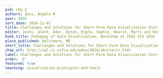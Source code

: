 ```yaml
---
pid: chp_2
authors: Zoss, Angela M.
year: 2016
sort_date: 2016-11-01
title: Challenges and Solutions for Short-Form Data Visualization Instruction
editor: Joshi, Alark, Adar, Eytan, Engle, Sophie, Hearst, Marti and Keefe, Daniel
book_title: Pedagogy of Data Visualization, Workshop at IEEE VIS 2016
place_published: Baltimore, MD
short_title: Challenges and Solutions for Short-Form Data Visualization Instruction
chap_url: http://vgl.cs.usfca.edu/pdvw/2016/abstracts.html
label: Challenges and Solutions for Short-Form Data Visualization Instruction
order: '2'
featured: true
teaching: visualization-principles-and-tools
---
```

